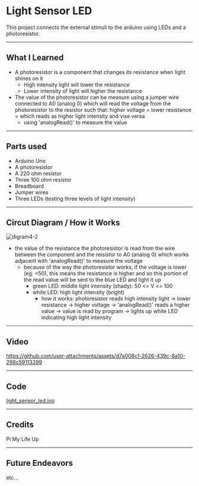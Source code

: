 # Light Sensor LED

This project connects the external stimuli to the arduino using LEDs and a photoresistor.

---

## What I Learned
- A photoresistor is a component that changes its resistance when light shines on it
  - High intensity light will lower the resistance
  - Lower intensity of light will higher the resistance
- The value of the photoresistor can be measure using a jumper wire connected to A0 (analog 0) which will read the voltage from the photoresistor
  to the resistor such that: higher voltage = lower resistance = which reads as higher light intensity and vise versa
  - using 'analogRead()' to measure the value

---

## Parts used
- Arduino Uno
- A photoresistor
- A 220 ohm resistor
- Three 100 ohm resistor
- Breadboard
- Jumper wires
- Three LEDs (testing three levels of light intensity)

---

## Circut Diagram / How it Works

![digram4-2](https://github.com/user-attachments/assets/c9d28323-bb1f-4eff-9138-a235e2250156)

- the value of the resistance the photoresistor is read from the wire between the component and the reisistor to A0 (analog 0) which works
  adjacent with 'analogRead()' to measure the voltage
  - because of the way the photoresistor works, if the voltage is lower (eg. <50), this means the resistance is higher and so this portion of the
    read value will be sent to the blue LED and light it up
    - green LED: middle light intensity (shady): 50 <= V <= 100
    - white LED: high light intensity (bright)
      - how it works: photoresistor reads high intensity light -> lower resistance -> higher voltage -> 'analogRead()' reads a higher value ->
        value is read by program -> lights up white LED indicating high light intensity

---

## Video

https://github.com/user-attachments/assets/d7a008cf-2626-439c-8a10-298c59113299

---

## Code

[light_sensor_led.ino](light_sensor_led.ino)

---

## Credits

Pi My Life Up

---

## Future Endeavors

etc...


